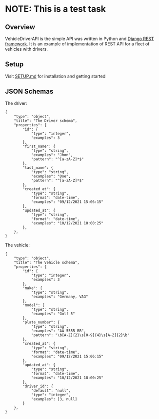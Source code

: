 # NOTE: This is a test task
## Overview
VehicleDriverAPI is the simple API was written in Python and
[Django REST framework](https://www.django-rest-framework.org/).
It is an example of implementation of REST API for a fleet of vehicles 
with drivers.
## Setup
Visit [SETUP.md](./SETUP.md) for installation and getting started
## JSON Schemas
The driver:
```
{
    "type": "object",
    "title": "The Driver schema",
    "properties": {
        "id": {
            "type": "integer",
            "examples": 3
        },
        "first_name": {
            "type": "string",
            "examples": "Jhon",
            "pattern": "^[a-zA-Z]*$"
        },
        "last_name": {
            "type": "string",
            "examples": "Doe",
            "pattern": "^[a-zA-Z]*$"
        },
        "created_at": {
            "type": "string",
            "format": "date-time",
            "examples": "09/12/2021 15:06:15"
        },
        "updated_at": {
            "type": "string",
            "format": "date-time",    
            "examples": "10/12/2021 18:00:25"
        },
    },
}
```
The vehicle:
```
{
    "type": "object",
    "title": "The Vehicle schema",
    "properties": {
        "id": {
            "type": "integer",
            "examples": 3
        },
        "make": {
            "type": "string",
            "examples": "Germany, VAG"
        },
        "model": {
            "type": "string",
            "examples": "Golf 5"
        },
        "plate_number": {
            "type": "string",
            "examples": "AA 5555 BB",
            "pattern": "\b[A-Z]{2}\s[0-9]{4}\s[A-Z]{2}\b"
        },
        "created_at": {
            "type": "string",
            "format": "date-time",
            "examples": "09/12/2021 15:06:15"
        },
        "updated_at": {
            "type": "string",
            "format": "date-time",    
            "examples": "10/12/2021 18:00:25"
        },
        "driver_id": {
            "default": "null",
            "type": "integer",    
            "examples": [3, null]
        }
    },
}
```
